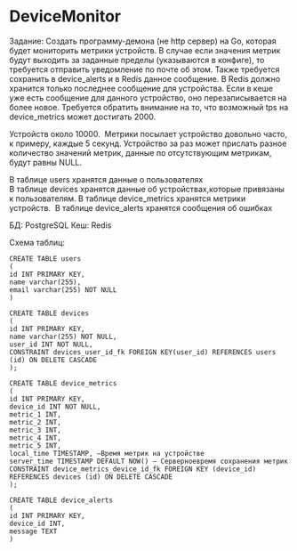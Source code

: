 # DeviceMonitor

Задание:
Создать программу-демона (не http сервер) на Go, которая будет мониторить метрики устройств. В случае если значения метрик будут выходить за заданные пределы (указываются в конфиге), то требуется отправить уведомление по почте об этом. Также требуется сохранить в device_alerts и в Redis данное сообщение. В Redis должно хранится только последнее сообщение для устройства. Если в кеше уже есть сообщение для данного устройство, оно перезаписывается на более новое. Требуется обратить внимание на то, что возможный tps на device_metrics может достигать 2000.

Устройств около 10000. 
Метрики посылает устройство довольно часто, к примеру, каждые 5 секунд. Устройство за раз может прислать разное количество значений метрик, данные по отсутствующим метрикам, будут равны NULL.

В таблице users хранятся данные о пользователях
В таблице devices хранятся данные об устройствах,которые привязаны к пользователям.
В таблице device_metrics хранятся метрики устройств. 
В таблице device_alerts хранятся сообщения об ошибках

БД: PostgreSQL
Кеш: Redis

Схема таблиц:

```
CREATE TABLE users
(
id INT PRIMARY KEY,
name varchar(255),
email varchar(255) NOT NULL
)

CREATE TABLE devices 
(
id INT PRIMARY KEY,
name varchar(255) NOT NULL,
user_id INT NOT NULL,
CONSTRAINT devices_user_id_fk FOREIGN KEY(user_id) REFERENCES users (id) ON DELETE CASCADE
);

CREATE TABLE device_metrics
(
id INT PRIMARY KEY,
device_id INT NOT NULL,
metric_1 INT,
metric_2 INT,
metric_3 INT,
metric_4 INT,
metric_5 INT,
local_time TIMESTAMP, —Время метрик на устройстве
server_time TIMESTAMP DEFAULT NOW() — Серверноевремя сохранения метрик
CONSTRAINT device_metrics_device_id_fk FOREIGN KEY (device_id) REFERENCES devices (id) ON DELETE CASCADE
);

CREATE TABLE device_alerts
(
id INT PRIMARY KEY,
device_id INT,
message TEXT
)
```
 
